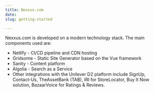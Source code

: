 ```yaml
---
title: Nexxus.com
date: 
slug: getting-started

---
```

Nexxus.com is developed on a modern technology stack. The main components used are:

* Netlify - CI/CD pipeline and CDN hosting
* Gridsome - Static Site Generator based on the Vue framework
* Sanity - Content platform
* Algolia - Search as a Service
* Other integrations with the Unilever D2 platform include SignUp, Contact-Us, TheAssetBank (TAB), IRI for StoreLocator, Buy It Now solution, BazaarVoice for Ratings & Reviews.
